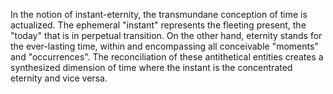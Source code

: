 

In the notion of instant-eternity, the transmundane conception of time is actualized. The ephemeral "instant" represents the fleeting present, the "today" that is in perpetual transition. On the other hand, eternity stands for the ever-lasting time, within and encompassing all conceivable "moments" and "occurrences". The reconciliation of these antithetical entities creates a synthesized dimension of time where the instant is the concentrated eternity and vice versa.

